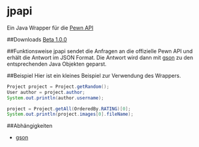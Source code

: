 # jpapi
Ein Java Wrapper für die [Pewn API](http://pewn.de/papi/)

##Downloads
[Beta 1.0.0](https://github.com/crykn/jpapi/releases/tag/1.0.0)

##Funktionsweise
jpapi sendet die Anfragen an die offizielle Pewn API und erhält die Antwort im JSON Format. Die Antwort wird dann mit [gson](https://github.com/google/gson) zu den entsprechenden Java Objekten geparst.

##Beispiel
Hier ist ein kleines Beispiel zur Verwendung des Wrappers.
```java
Project project = Project.getRandom();
User author = project.author;
System.out.println(author.username);

project = Project.getAll(OrderedBy.RATING)[0];
System.out.println(project.images[0].fileName);
```

##Abhängigkeiten
* [gson](http://search.maven.org/#artifactdetails%7Ccom.google.code.gson%7Cgson%7C2.3.1%7Cjar)
